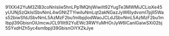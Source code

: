 91XXi42YuM3ZlB3coNnIsIie5hnLPp1MQhjWiwiIt92YugTe3MWMiJCLioXe45yUUNjSzQkIsISbvNmL4wGNtZTYiwiIuNmLqt2akNGazJyW6IydvxmI7pjIl5Was52biwSfdJSbvNmL5AzMzF2bu1mIbpjIodWaoJCLdJSbvNmL5AzMzF2bu1mIbpjI39GbisnOiUmcwJCL91lIt92YuEWc3RWYuMHOrJyW6ICanlGaiwSXi02bj5SYxdHZh5yc4smIbpjI39GbisnOiYXZkJye
